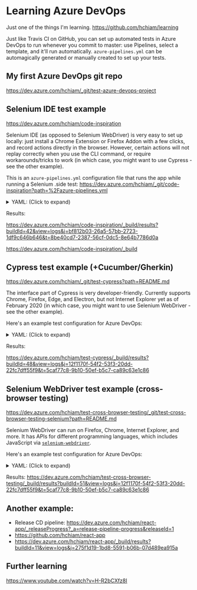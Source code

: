 # Learning Azure DevOps

Just one of the things I'm learning. <https://github.com/hchiam/learning>

Just like Travis CI on GitHub, you can set up automated tests in Azure DevOps to run whenever you commit to master: use Pipelines, select a template, and it'll run automatically. `azure-pipelines.yml` can be automagically generated or manually created to set up your tests.

## My first Azure DevOps git repo

<https://dev.azure.com/hchiam/_git/test-azure-devops-project>

## Selenium IDE test example

<https://dev.azure.com/hchiam/code-inspiration>

Selenium IDE (as opposed to Selenium WebDriver) is very easy to set up locally: just install a Chrome Extension or Firefox Addon with a few clicks, and record actions directly in the browser. However, certain actions will not replay correctly when you use the CLI command, or require workarounds/tricks to work (in which case, you might want to use Cypress - see the other example).

This is an `azure-pipelines.yml` configuration file that runs the app while running a Selenium .side test: <https://dev.azure.com/hchiam/_git/code-inspiration?path=%2Fazure-pipelines.yml>

<details>

<summary>YAML: (Click to expand)</summary>

```yaml
trigger:
- master

pool:
  vmImage: 'ubuntu-latest'
  name: Azure Pipelines
  demands: npm

stages:
- stage: Test
  jobs:
  - job: TestJob
    displayName: Agent Job 1
    steps:
    - task: Npm@1
      displayName: install
      inputs:
        verbose: false

    - task: Npm@1
      displayName: 'install chromedriver'
      inputs:
        command: custom
        verbose: false
        customCommand: 'install chromedriver'

    - task: Npm@1
      displayName: 'install selenium-side-runner'
      inputs:
        command: custom
        verbose: false
        customCommand: 'install selenium-side-runner'

    - task: Npm@1
      displayName: 'install react-scripts'
      inputs:
        command: custom
        verbose: false
        customCommand: 'install react-scripts'

    - script: 'npx react-scripts build'
      displayName: 'build (npx)'

    - script: 'npx react-scripts start & npm run side-test'
      displayName: 'start (npx) & side-test'
```

</details>

Results:

<https://dev.azure.com/hchiam/code-inspiration/_build/results?buildId=42&view=logs&j=bf812b03-26a5-57bb-2723-1df9c646b646&t=8be40cd7-2387-56cf-0dc5-8e64b7786d0a>

<https://dev.azure.com/hchiam/code-inspiration/_build>

## Cypress test example (+Cucumber/Gherkin)

<https://dev.azure.com/hchiam/_git/test-cypress?path=README.md>

The interface part of Cypress is very developer-friendly. Currently supports Chrome, Firefox, Edge, and Electron, but not Internet Explorer yet as of February 2020 (in which case, you might want to use Selenium WebDriver - see the other example).

Here's an example test configuration for Azure DevOps:

<details>

<summary>YAML: (Click to expand)</summary>

```yml
trigger:
- master

pool:
  vmImage: 'ubuntu-latest'

steps:
- task: NodeTool@0
  inputs:
    versionSpec: '10.x'
  displayName: 'Install Node.js'

- script: npm install
  displayName: 'Install Dependencies'

- script: npx cypress run
  displayName: 'Run Cypress Test'
```

</details>

Results:

<https://dev.azure.com/hchiam/test-cypress/_build/results?buildId=48&view=logs&j=12f1170f-54f2-53f3-20dd-22fc7dff55f9&t=5caf77c8-9b10-50ef-b5c7-ca89c63e1c86>

## Selenium WebDriver test example (cross-browser testing)

<https://dev.azure.com/hchiam/test-cross-browser-testing/_git/test-cross-browser-testing-selenium?path=README.md>

Selenium WebDriver can run on Firefox, Chrome, Internet Explorer, and more. It has APIs for different programming languages, which includes JavaScript via [`selenium-webdriver`](https://www.npmjs.com/package/selenium-webdriver#installation).

Here's an example test configuration for Azure DevOps:

<details>

<summary>YAML: (Click to expand)</summary>

```yml
trigger:
- master

pool:
  vmImage: 'ubuntu-latest'

steps:
- task: NodeTool@0
  inputs:
    versionSpec: '10.x'
  displayName: 'Install Node.js'

- script: npm install
  displayName: 'Install Dependencies'

- script: node index
  displayName: 'Run Selenium WebDriver Test'
```

</details>

Results: <https://dev.azure.com/hchiam/test-cross-browser-testing/_build/results?buildId=51&view=logs&j=12f1170f-54f2-53f3-20dd-22fc7dff55f9&t=5caf77c8-9b10-50ef-b5c7-ca89c63e1c86>

## Another example:

- Release CD pipeline: <https://dev.azure.com/hchiam/react-app/_releaseProgress?_a=release-pipeline-progress&releaseId=1>
- <https://github.com/hchiam/react-app>
- <https://dev.azure.com/hchiam/react-app/_build/results?buildId=11&view=logs&j=275f1d19-1bd8-5591-b06b-07d489ea915a>

## Further learning

<https://www.youtube.com/watch?v=H-R2bCXfz8I>
